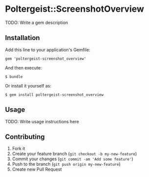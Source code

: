 # Poltergeist::ScreenshotOverview

TODO: Write a gem description

## Installation

Add this line to your application's Gemfile:

    gem 'poltergeist-screenshot_overview'

And then execute:

    $ bundle

Or install it yourself as:

    $ gem install poltergeist-screenshot_overview

## Usage

TODO: Write usage instructions here

## Contributing

1. Fork it
2. Create your feature branch (`git checkout -b my-new-feature`)
3. Commit your changes (`git commit -am 'Add some feature'`)
4. Push to the branch (`git push origin my-new-feature`)
5. Create new Pull Request
